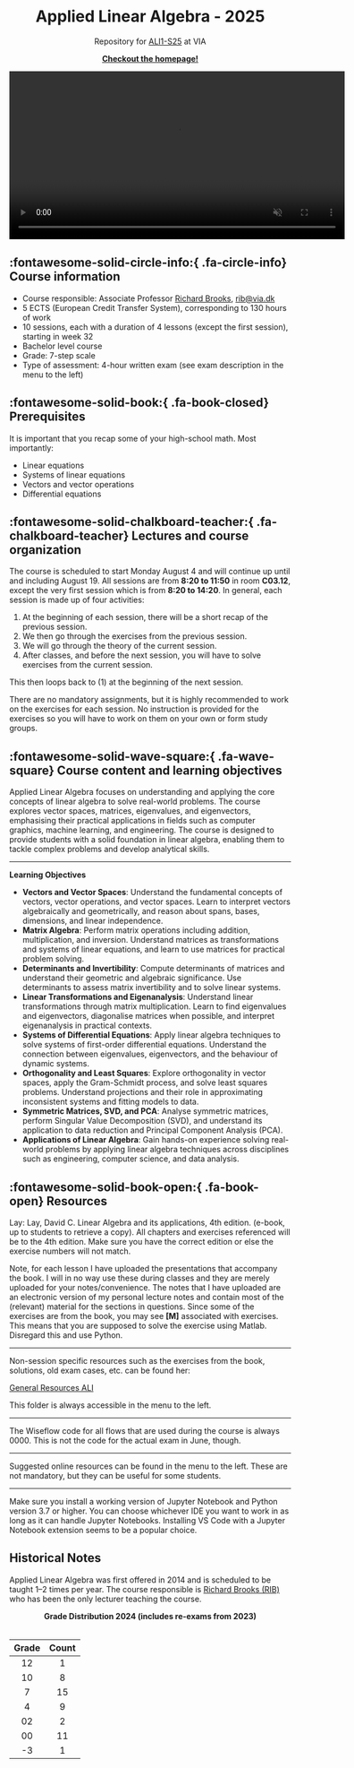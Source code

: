 <p align="center">
    <h1 align="center">Applied Linear Algebra - 2025</h1>
    <p align="center">Repository for <a href="https://www.via.dk/TMH/Courses/applied-linear-algebra?education">ALI1-S25</a> at VIA</p>
    <p align="center"><strong><a href="https://rbrooksdk.github.io/ALI1_25">Checkout the homepage!</a></strong></p>
</p>

<p align="center">
  <a href="https://rbrooksdk.github.io/ALI1_25">
    <video class="custom-video" width="600" autoplay loop muted>
      <source src="figures/introvid.mp4" type="video/mp4">
      Your browser does not support the video tag.
    </video>
  </a>
</p>


## :fontawesome-solid-circle-info:{ .fa-circle-info} Course information

* Course responsible: Associate Professor [Richard Brooks](https://rbrooksdk.github.io), <rib@via.dk>
* 5 ECTS (European Credit Transfer System), corresponding to 130 hours of work
* 10 sessions, each with a duration of 4 lessons (except the first session), starting in week 32
* Bachelor level course
* Grade: 7-step scale
* Type of assessment: 4-hour written exam (see exam description in the menu to the left)

## :fontawesome-solid-book:{ .fa-book-closed} Prerequisites
It is important that you recap some of your high-school math. Most importantly:

- Linear equations
- Systems of linear equations
- Vectors and vector operations
- Differential equations

## :fontawesome-solid-chalkboard-teacher:{ .fa-chalkboard-teacher} Lectures and course organization

The course is scheduled to start Monday August 4 and will continue up until and including August 19. All sessions are from **8:20 to 11:50** in room **C03.12**, except the very first session which is from **8:20 to 14:20**. In general, each session is made up of four activities:

1. At the beginning of each session, there will be a short recap of the previous session.
2. We then go through the exercises from the previous session.
3. We will go through the theory of the current session.
4. After classes, and before the next session, you will have to solve exercises from the current session.

This then loops back to (1) at the beginning of the next session.

There are no mandatory assignments, but it is highly recommended to work on the exercises for each session. No instruction is provided for the exercises so you will have to work on them on your own or form study groups.

## :fontawesome-solid-wave-square:{ .fa-wave-square} Course content and learning objectives
Applied Linear Algebra focuses on understanding and applying the core concepts of linear algebra to solve real-world problems. The course explores vector spaces, matrices, eigenvalues, and eigenvectors, emphasising their practical applications in fields such as computer graphics, machine learning, and engineering. The course is designed to provide students with a solid foundation in linear algebra, enabling them to tackle complex problems and develop analytical skills.

---

**Learning Objectives**

- **Vectors and Vector Spaces**: Understand the fundamental concepts of vectors, vector operations, and vector spaces. Learn to interpret vectors algebraically and geometrically, and reason about spans, bases, dimensions, and linear independence.
- **Matrix Algebra**: Perform matrix operations including addition, multiplication, and inversion. Understand matrices as transformations and systems of linear equations, and learn to use matrices for practical problem solving.
- **Determinants and Invertibility**: Compute determinants of matrices and understand their geometric and algebraic significance. Use determinants to assess matrix invertibility and to solve linear systems.
- **Linear Transformations and Eigenanalysis**: Understand linear transformations through matrix multiplication. Learn to find eigenvalues and eigenvectors, diagonalise matrices when possible, and interpret eigenanalysis in practical contexts.
- **Systems of Differential Equations**: Apply linear algebra techniques to solve systems of first-order differential equations. Understand the connection between eigenvalues, eigenvectors, and the behaviour of dynamic systems.
- **Orthogonality and Least Squares**: Explore orthogonality in vector spaces, apply the Gram-Schmidt process, and solve least squares problems. Understand projections and their role in approximating inconsistent systems and fitting models to data.
- **Symmetric Matrices, SVD, and PCA**: Analyse symmetric matrices, perform Singular Value Decomposition (SVD), and understand its application to data reduction and Principal Component Analysis (PCA).
- **Applications of Linear Algebra**: Gain hands-on experience solving real-world problems by applying linear algebra techniques across disciplines such as engineering, computer science, and data analysis.



## :fontawesome-solid-book-open:{ .fa-book-open} Resources

Lay: Lay, David C. Linear Algebra and its applications, 4th edition. (e-book, up to students to retrieve a copy). All chapters and exercises referenced will be to the 4th edition. Make sure you have the correct edition or else the exercise numbers will not match.

Note, for each lesson I have uploaded the presentations that accompany the book. I will in no way use these during classes and they are merely uploaded for your notes/convenience. The notes that I have uploaded are an electronic version of my personal lecture notes and contain most of the (relevant) material for the sections in questions. Since some of the exercises are from the book, you may see **[M]** associated with exercises. This means that you are supposed to solve the exercise using Matlab. Disregard this and use Python.

---

Non-session specific resources such as the exercises from the book, solutions, old exam cases, etc. can be found her:

[General Resources ALI]()

This folder is always accessible in the menu to the left.

---

The Wiseflow code for all flows that are used during the course is always 0000. This is not the code for the actual exam in June, though.

---

Suggested online resources can be found in the menu to the left. These are not mandatory, but they can be useful for some students.

---

Make sure you install a working version of Jupyter Notebook and Python version 3.7 or higher. You can choose whichever IDE you want to work in as long as it can handle Jupyter Notebooks. Installing VS Code with a Jupyter Notebook extension seems to be a popular choice.

## Historical Notes

Applied Linear Algebra was first offered in 2014 and is scheduled to be taught 1–2 times per year. The course responsible is [Richard Brooks (RIB)](https://rbrooksdk.github.io) who has been the only lecturer teaching the course.

<center>
  <strong>Grade Distribution 2024 (includes re-exams from 2023)</strong>
  <br><br>

  <table>
    <thead>
      <tr>
        <th style="text-align:center;">Grade</th>
        <th style="text-align:center;">Count</th>
      </tr>
    </thead>
    <tbody>
      <tr><td style="text-align:center;">12</td><td style="text-align:center;">1</td></tr>
      <tr><td style="text-align:center;">10</td><td style="text-align:center;">8</td></tr>
      <tr><td style="text-align:center;">7</td><td style="text-align:center;">15</td></tr>
      <tr><td style="text-align:center;">4</td><td style="text-align:center;">9</td></tr>
      <tr><td style="text-align:center;">02</td><td style="text-align:center;">2</td></tr>
      <tr><td style="text-align:center;">00</td><td style="text-align:center;">11</td></tr>
      <tr><td style="text-align:center;">-3</td><td style="text-align:center;">1</td></tr>
    </tbody>
  </table>
</center>
